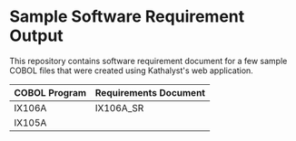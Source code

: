 # Sample Software Requirement Output

This repository contains software requirement document for a few sample COBOL files that were created using Kathalyst's web application. 

| COBOL Program | Requirements Document |
| -------- | ------- |
| IX106A  | IX106A_SR    |
| IX105A |      |
